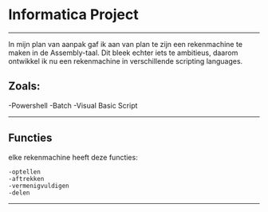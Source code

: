 # Informatica Project
---

In mijn plan van aanpak gaf ik aan van plan te zijn een rekenmachine te maken in de Assembly-taal. Dit bleek echter iets te ambitieus, daarom ontwikkel ik nu een rekenmachine in verschillende scripting languages.

## Zoals:
  
  -Powershell 
  -Batch
  -Visual Basic Script

---

## Functies

  elke rekenmachine heeft deze functies:

    -optellen
    -aftrekken
    -vermenigvuldigen
    -delen
---
